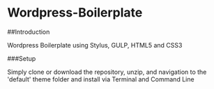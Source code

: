 # Wordpress-Boilerplate

##Introduction

Wordpress Boilerplate using Stylus, GULP, HTML5 and CSS3

###Setup

Simply clone or download the repository, unzip, and navigation to the 'default' theme folder and install via Terminal and Command Line